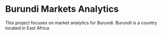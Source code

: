 <h1>Burundi Markets Analytics</h1>
<p>This project focuses on market analytics for Burundi. Burundi is a country located in East Africa</p>
